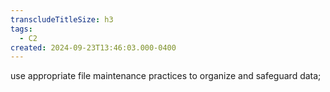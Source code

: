 ```yaml
---
transcludeTitleSize: h3
tags:
  - C2
created: 2024-09-23T13:46:03.000-0400
---
```

use appropriate file maintenance practices to organize and safeguard data;